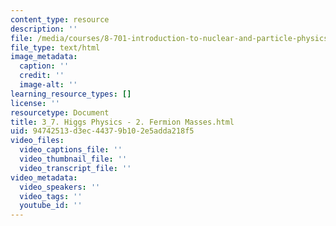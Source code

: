 ```yaml
---
content_type: resource
description: ''
file: /media/courses/8-701-introduction-to-nuclear-and-particle-physics-fall-2020/3_7-higgs-physics-2-fermion-masses.html
file_type: text/html
image_metadata:
  caption: ''
  credit: ''
  image-alt: ''
learning_resource_types: []
license: ''
resourcetype: Document
title: 3_7. Higgs Physics - 2. Fermion Masses.html
uid: 94742513-d3ec-4437-9b10-2e5adda218f5
video_files:
  video_captions_file: ''
  video_thumbnail_file: ''
  video_transcript_file: ''
video_metadata:
  video_speakers: ''
  video_tags: ''
  youtube_id: ''
---
```


